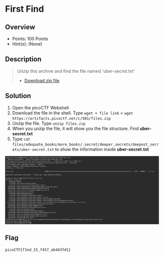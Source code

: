 # First Find

## Overview
- Points: 100 Points
- Hint(s): (None)

## Description
> Unzip this archive and find the file named 'uber-secret.txt'
>
> - [Download zip file](./files.zip)

## Solution
1. Open the picoCTF Webshell
2. Download the file in the shell. Type `wget + file link` = `wget https://artifacts.picoctf.net/c/501/files.zip`
3. Unzip the file. Type `unzip files.zip`
4. When you unzip the file, it will show you the file structure. Find **uber-secret.txt**
5. Type `cat files/adequate_books/more_books/.secret/deeper_secrets/deepest_secrets/uber-secret.txt` to show the information inside **uber-secret.txt**

![firstfind-solution](./firstfind-solution.png)

## Flag
`picoCTF{f1nd_15_f457_ab443fd1}`
